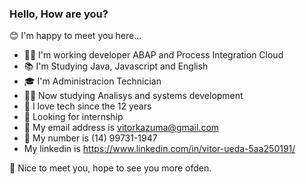 ### Hello, How are you?
  
😊 I'm happy to meet you here...

- 👨‍💻 I'm working developer ABAP and Process Integration Cloud
- 📚 I'm Studying Java, Javascript and English
- 🎓 I'm Administracion Technician
- 👨‍🎓 Now studying Analisys and systems development
- 💖 I love tech since the 12 years
- 🚀 Looking for internship
- 📧 My email address is vitorkazuma@gmail.com
- 📱  My number is (14) 99731-1947
- My linkedin is https://www.linkedin.com/in/vitor-ueda-5aa250191/

👋 Nice to meet you, hope to see you more ofden.
